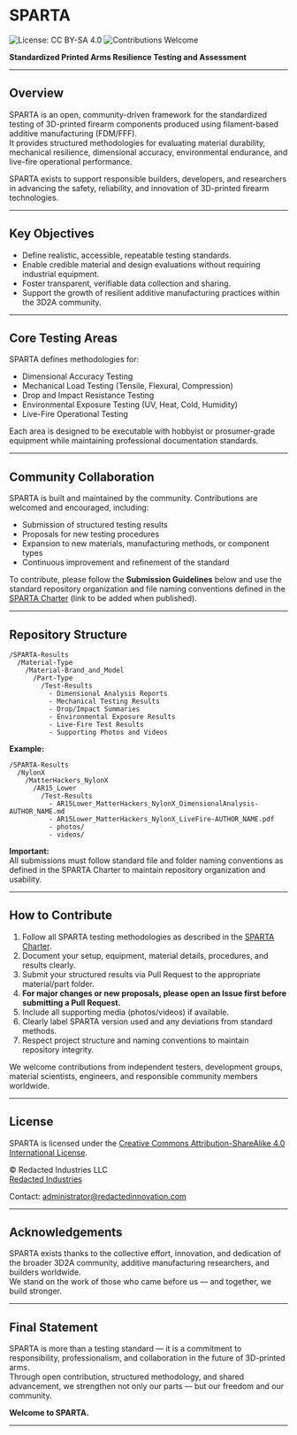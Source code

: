 # SPARTA  
![License: CC BY-SA 4.0](https://img.shields.io/badge/License-CC%20BY--SA%204.0-lightgrey.svg)
![Contributions Welcome](https://img.shields.io/badge/contributions-welcome-brightgreen.svg)

**Standardized Printed Arms Resilience Testing and Assessment**

---

## Overview

SPARTA is an open, community-driven framework for the standardized testing of 3D-printed firearm components produced using filament-based additive manufacturing (FDM/FFF).  
It provides structured methodologies for evaluating material durability, mechanical resilience, dimensional accuracy, environmental endurance, and live-fire operational performance.

SPARTA exists to support responsible builders, developers, and researchers in advancing the safety, reliability, and innovation of 3D-printed firearm technologies.

---

## Key Objectives

- Define realistic, accessible, repeatable testing standards.
- Enable credible material and design evaluations without requiring industrial equipment.
- Foster transparent, verifiable data collection and sharing.
- Support the growth of resilient additive manufacturing practices within the 3D2A community.

---

## Core Testing Areas

SPARTA defines methodologies for:

- Dimensional Accuracy Testing
- Mechanical Load Testing (Tensile, Flexural, Compression)
- Drop and Impact Resistance Testing
- Environmental Exposure Testing (UV, Heat, Cold, Humidity)
- Live-Fire Operational Testing

Each area is designed to be executable with hobbyist or prosumer-grade equipment while maintaining professional documentation standards.

---

## Community Collaboration

SPARTA is built and maintained by the community. Contributions are welcomed and encouraged, including:

- Submission of structured testing results
- Proposals for new testing procedures
- Expansion to new materials, manufacturing methods, or component types
- Continuous improvement and refinement of the standard

To contribute, please follow the **Submission Guidelines** below and use the standard repository organization and file naming conventions defined in the [SPARTA Charter](https://github.com/RedactedIndustries/SPARTA/blob/main/SPARTA_STANDARD/SPARTA%20-%20Standardized%20Printed%20Arms%20Resilience%20Testing%20and%20Assessment.pdf) (link to be added when published).

---

## Repository Structure

```
/SPARTA-Results
  /Material-Type
    /Material-Brand_and_Model
      /Part-Type
        /Test-Results
          - Dimensional Analysis Reports
          - Mechanical Testing Results
          - Drop/Impact Summaries
          - Environmental Exposure Results
          - Live-Fire Test Results
          - Supporting Photos and Videos
```

**Example:**

```
/SPARTA-Results
  /NylonX
    /MatterHackers_NylonX
      /AR15_Lower
        /Test-Results
          - AR15Lower_MatterHackers_NylonX_DimensionalAnalysis-AUTHOR_NAME.md
          - AR15Lower_MatterHackers_NylonX_LiveFire-AUTHOR_NAME.pdf
          - photos/
          - videos/
```

**Important:**  
All submissions must follow standard file and folder naming conventions as defined in the SPARTA Charter to maintain repository organization and usability.

---

## How to Contribute

1. Follow all SPARTA testing methodologies as described in the [SPARTA Charter](https://github.com/RedactedIndustries/SPARTA/blob/main/SPARTA_STANDARD/SPARTA%20-%20Standardized%20Printed%20Arms%20Resilience%20Testing%20and%20Assessment.pdf).
2. Document your setup, equipment, material details, procedures, and results clearly.
3. Submit your structured results via Pull Request to the appropriate material/part folder.
4. **For major changes or new proposals, please open an Issue first before submitting a Pull Request.**
5. Include all supporting media (photos/videos) if available.
6. Clearly label SPARTA version used and any deviations from standard methods.
7. Respect project structure and naming conventions to maintain repository integrity.

We welcome contributions from independent testers, development groups, material scientists, engineers, and responsible community members worldwide.

---

## License

SPARTA is licensed under the [Creative Commons Attribution-ShareAlike 4.0 International License](https://creativecommons.org/licenses/by-sa/4.0/).

© Redacted Industries LLC  
[Redacted Industries](https://redactedinnovation.com)

Contact: administrator@redactedinnovation.com

---

## Acknowledgements

SPARTA exists thanks to the collective effort, innovation, and dedication of the broader 3D2A community, additive manufacturing researchers, and builders worldwide.  
We stand on the work of those who came before us — and together, we build stronger.

---

## Final Statement

SPARTA is more than a testing standard — it is a commitment to responsibility, professionalism, and collaboration in the future of 3D-printed arms.  
Through open contribution, structured methodology, and shared advancement, we strengthen not only our parts — but our freedom and our community.

**Welcome to SPARTA.**

---

